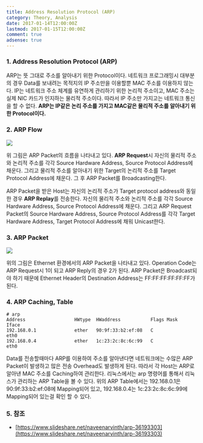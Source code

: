 ```yaml
---
title: Address Resolution Protocol (ARP)
category: Theory, Analysis
date: 2017-01-14T12:00:00Z
lastmod: 2017-01-15T12:00:00Z
comment: true
adsense: true
---
```


### 1. Address Resolution Protocol (ARP)

ARP는 뜻 그대로 주소를 알아내기 위한 Protocol이다. 네트워크 프로그래밍시 대부분의 경우 Data를 보내려는 목적지의 IP 주소만을 이용할뿐 MAC 주소를 이용하지 않는다. IP는 네트워크 주소 체계를 유연하게 관리하기 위한 논리적 주소이고, MAC 주소는 실제 NIC 카드가 인지하는 물리적 주소이다. 따라서 IP 주소만 가지고는 네트워크 통신을 할 수 없다. **ARP는 IP같은 논리 주소를 가지고 MAC같은 물리적 주소를 알아내기 위한 Protocol이다.**

### 2. ARP Flow

![]({{site.baseurl}}/images/theory_analysis/ARP/ARP_Flow.PNG)

위 그림은 ARP Packet의 흐름을 나타내고 있다. **ARP Request**시 자신의 물리적 주소와 논리적 주소를 각각 Source Hardware Address, Source Protocol Address에 채운다. 그리고 물리적 주소를 알아내기 위한 Target의 논리적 주소를 Target Protocol Address에 채운다. 그 후 ARP Packet를 Broadcasting한다.

ARP Packet을 받은 Host는 자신의 논리적 주소가 Target protocol address와 동일한 경우 **ARP Replay**를 전송한다. 자신의 물리적 주소와 논리적 주소를 각각 Source Hardware Address, Source Protocol Address에 채운다. 그리고 ARP Request Packet의 Source Hardware Address, Source Protocol Address를 각각 Target Hardware Address, Target Protocol Address에 채워 Unicast한다.

### 3. ARP Packet

![]({{site.baseurl}}/images/theory_analysis/ARP/ARP_Packet.PNG)

위의 그림은 Ethernet 환경에서의 ARP Packet을 나타내고 있다. Operation Code는 ARP Request시 1이 되고 ARP Reply의 경우 2가 된다. ARP Packet은 Broadcast되야 하기 때문에 Ethernet Header의 Destination Address는 FF:FF:FF:FF:FF:FF가 된다.

### 4. ARP Caching, Table

~~~~
# arp
Address                  HWtype  HWaddress           Flags Mask            Iface
192.168.0.1              ether   90:9f:33:b2:ef:08   C                     eth0
192.168.0.4              ether   1c:23:2c:8c:6c:99   C                     eth0
~~~~

Data를 전송할때마다 ARP를 이용하여 주소를 알아낸다면 네트워크에는 수많은 ARP Packet이 발생하고 많은 전송 Overhead도 발생하게 된다. 따라서 각 Host는 ARP로 알아낸 MAC 주소를 Caching하여 관리한다. 리눅스에서는 arp 명령어를 통해서 리눅스가 관리하는 ARP Table을 볼 수 있다. 위의 ARP Table에서는 192.168.0.1은 90:9f:33:b2:ef:08에 Mapping되어 있고, 192.168.0.4는 1c:23:2c:8c:6c:99에 Mapping되어 있는걸 확인 할 수 있다.

### 5. 참조

* [https://www.slideshare.net/naveenarvinth/arp-36193303](https://www.slideshare.net/naveenarvinth/arp-36193303)
